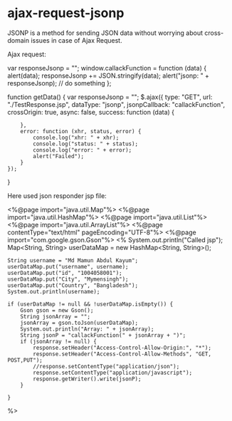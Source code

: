# ajax-request-jsonp
JSONP is a method for sending JSON data without worrying about cross-domain issues in case of Ajax Request.


Ajax request:

var responseJsonp = "";
window.callackFunction = function (data) {
    alert(data);
    responseJsonp += JSON.stringify(data);
    alert("jsonp: " + responseJsonp);
    // do something
};


function getData() {
 var responseJsonp = "";
    $.ajax({
        type: "GET",
        url: "./TestResponse.jsp",
        dataType: "jsonp",
        jsonpCallback: "callackFunction",
        crossOrigin: true,
        async: false,
        success: function (data) {
               
        },
        error: function (xhr, status, error) {
            console.log("xhr: " + xhr);
            console.log("status: " + status);
            console.log("error: " + error);
            alert("Failed");
        }
    });

}


Here used json responder jsp file:

<%@page import="java.util.Map"%>
<%@page import="java.util.HashMap"%>
<%@page import="java.util.List"%>
<%@page import="java.util.ArrayList"%>
<%@page contentType="text/html" pageEncoding="UTF-8"%>
<%@page import="com.google.gson.Gson"%>
<%
    System.out.println("Called jsp");
    Map<String, String> userDataMap = new HashMap<String, String>();
 
    String username = "Md Mamun Abdul Kayum";
    userDataMap.put("username", username);
    userDataMap.put("id", "1004058001");
    userDataMap.put("City", "Mymensingh");
    userDataMap.put("Country", "Bangladesh");
    System.out.println(username);

    if (userDataMap != null && !userDataMap.isEmpty()) {
        Gson gson = new Gson();
        String jsonArray = "";
        jsonArray = gson.toJson(userDataMap);
        System.out.println("Array: " + jsonArray);
        String jsonP = "callackFunction(" + jsonArray + ")";
        if (jsonArray != null) {
            response.setHeader("Access-Control-Allow-Origin:", "*");
            response.setHeader("Access-Control-Allow-Methods", "GET, POST,PUT");
            //response.setContentType("application/json");
            response.setContentType("application/javascript");
            response.getWriter().write(jsonP);
        }

    }
%>
